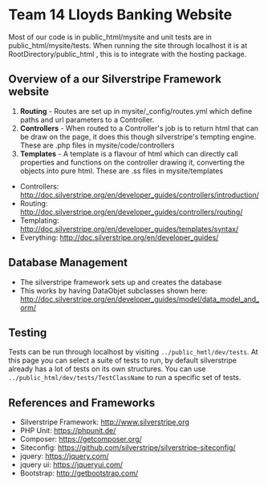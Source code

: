 # Team 14 Lloyds Banking Website
Most of our code is in public_html/mysite and unit tests are in public_html/mysite/tests.
When running the site through localhost it is at RootDirectory/public_html , this is to integrate with the hosting package.


## Overview of a our Silverstripe Framework website
1. **Routing** - Routes are set up in mysite/_config/routes.yml which define paths and url parameters to a Controller.
2. **Controllers** - When routed to a Controller's job is to return html that can be draw on the page, it does this though silverstripe's tempting engine. These are .php files in mysite/code/controllers
3. **Templates** - A template is a flavour of html which can directly call properties and functions on the controller drawing it, converting the objects into pure html. These are .ss files in mysite/templates

- Controllers: http://doc.silverstripe.org/en/developer_guides/controllers/introduction/
- Routing: http://doc.silverstripe.org/en/developer_guides/controllers/routing/
- Templating: http://doc.silverstripe.org/en/developer_guides/templates/syntax/
- Everything: http://doc.silverstripe.org/en/developer_guides/


## Database Management
- The silverstripe framework sets up and creates the database
- This works by having DataObjet subclasses shown here: http://doc.silverstripe.org/en/developer_guides/model/data_model_and_orm/


## Testing
Tests can be run through localhost by visiting ```../public_hmtl/dev/tests```.
At this page you can select a suite of tests to run, by default silverstripe already has a lot of tests on its own structures.
You can use ```../public_html/dev/tests/TestClassName``` to run a specific set of tests.


## References and Frameworks
- Silverstripe Framework: http://www.silverstripe.org
- PHP Unit: https://phpunit.de/
- Composer: https://getcomposer.org/
- Siteconfig: https://github.com/silverstripe/silverstripe-siteconfig/
- jquery: https://jquery.com/
- jquery ui: https://jqueryui.com/
- Bootstrap: http://getbootstrap.com/